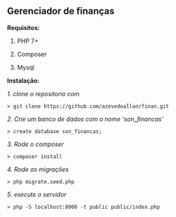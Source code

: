 ## Gerenciador de finanças

__Requisitos:__

1. PHP 7+

2. Composer

3. Mysql


__Instalação:__


*1. clone o repositorio com*
```
> git clone https://github.com/azevedoallan/finan.git
```

*2. Crie um banco de dados com o nome 'son_financas'*
```
> create database son_financas;
```

*3. Rode o composer*
```
> composer install
```

*4. Rode as migrações*
```
> php migrate.seed.php
```

*5. execute o servidor*
```
> php -S localhost:8000 -t public public/index.php
```
